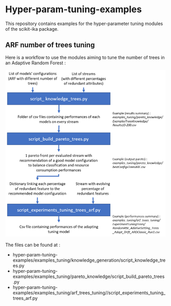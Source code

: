 # Hyper-param-tuning-examples
This repository contains examples for the hyper-parameter tuning modules of the scikit-ika package. 

## ARF number of trees tuning
Here is a workflow to use the modules aiming to tune the number of trees in an Adaptive Random Forest :

![treesWorkflow](https://github.com/scikit-ika/hyper-param-tuning-examples/blob/master/images/workflow_ARF_ntrees_tuning.png?&raw=true)

The files can be found at : 
* hyper-param-tuning-examples/examples_tuning/knowledge_generation/script_knowledge_trees.py
* hyper-param-tuning-examples/examples_tuning/pareto_knowledge/script_build_pareto_trees.py
* hyper-param-tuning-examples/examples_tuning/arf_trees_tuning//script_experiments_tuning_trees_arf.py
